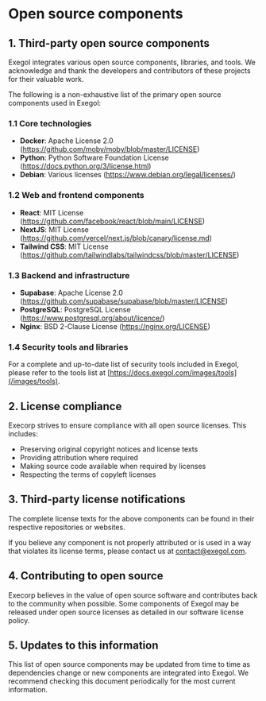 # Open source components

## 1. Third-party open source components

Exegol integrates various open source components, libraries, and tools. We acknowledge and thank the developers and contributors of these projects for their valuable work.

The following is a non-exhaustive list of the primary open source components used in Exegol:

### 1.1 Core technologies

- **Docker**: Apache License 2.0 (https://github.com/moby/moby/blob/master/LICENSE)
- **Python**: Python Software Foundation License (https://docs.python.org/3/license.html)
- **Debian**: Various licenses (https://www.debian.org/legal/licenses/)

### 1.2 Web and frontend components

- **React**: MIT License (https://github.com/facebook/react/blob/main/LICENSE)
- **NextJS**: MIT License (https://github.com/vercel/next.js/blob/canary/license.md)
- **Tailwind CSS**: MIT License (https://github.com/tailwindlabs/tailwindcss/blob/master/LICENSE)

### 1.3 Backend and infrastructure

- **Supabase**: Apache License 2.0 (https://github.com/supabase/supabase/blob/master/LICENSE)
- **PostgreSQL**: PostgreSQL License (https://www.postgresql.org/about/licence/)
- **Nginx**: BSD 2-Clause License (https://nginx.org/LICENSE)

### 1.4 Security tools and libraries

For a complete and up-to-date list of security tools included in Exegol, please refer to the tools list at [https://docs.exegol.com/images/tools](/images/tools).

## 2. License compliance

Execorp strives to ensure compliance with all open source licenses. This includes:

- Preserving original copyright notices and license texts
- Providing attribution where required
- Making source code available when required by licenses
- Respecting the terms of copyleft licenses

## 3. Third-party license notifications

The complete license texts for the above components can be found in their respective repositories or websites.

If you believe any component is not properly attributed or is used in a way that violates its license terms, please contact us at contact@exegol.com.

## 4. Contributing to open source

Execorp believes in the value of open source software and contributes back to the community when possible. Some components of Exegol may be released under open source licenses as detailed in our software license policy.

## 5. Updates to this information

This list of open source components may be updated from time to time as dependencies change or new components are integrated into Exegol. We recommend checking this document periodically for the most current information. 